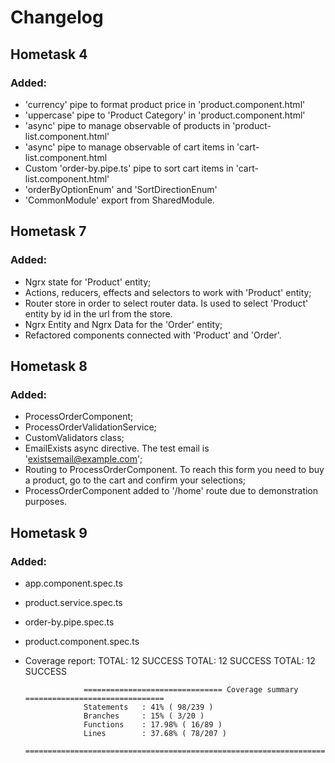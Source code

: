 # Changelog

## Hometask 4
### Added:
* 'currency' pipe to format product price in 'product.component.html'
* 'uppercase' pipe to 'Product Category' in 'product.component.html'
* 'async' pipe to manage observable of products in 'product-list.component.html'
* 'async' pipe to manage observable of cart items in 'cart-list.component.html
* Custom 'order-by.pipe.ts' pipe to sort cart items in 'cart-list.component.html'
* 'orderByOptionEnum' and 'SortDirectionEnum'
* 'CommonModule' export from SharedModule.

## Hometask 7
### Added:
* Ngrx state for 'Product' entity;
* Actions, reducers, effects and selectors to work with 'Product' entity;
* Router store in order to select router data. Is used to select 'Product' entity by id in the url from the store.
* Ngrx Entity and Ngrx Data for the 'Order' entity;
* Refactored components connected with 'Product' and 'Order'.


## Hometask 8
### Added:
* ProcessOrderComponent;
* ProcessOrderValidationService;
* CustomValidators class;
* EmailExists async directive. The test email is 'existsemail@example.com';
* Routing to ProcessOrderComponent. To reach this form you need to buy a
product, go to the cart and confirm your selections;
* ProcessOrderComponent added to '/home' route due to demonstration purposes.

## Hometask 9
### Added:
* app.component.spec.ts
* product.service.spec.ts
* order-by.pipe.spec.ts
* product.component.spec.ts
* Coverage report: TOTAL: 12 SUCCESS
                   TOTAL: 12 SUCCESS
                   TOTAL: 12 SUCCESS
                   
                   =============================== Coverage summary ===============================
                   Statements   : 41% ( 98/239 )
                   Branches     : 15% ( 3/20 )
                   Functions    : 17.98% ( 16/89 )
                   Lines        : 37.68% ( 78/207 )
                   ================================================================================

